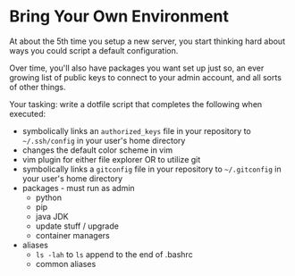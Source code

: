 # Bring Your Own Environment

At about the 5th time you setup a new server, you start thinking hard about ways you could script a default configuration.  

Over time, you'll also have packages you want set up just so, an ever growing list of public keys to connect to your admin account, and all sorts of other things.

Your tasking: write a dotfile script that completes the following when executed:

- symbolically links an `authorized_keys` file in your repository to `~/.ssh/config` in your user's home directory
- changes the default color scheme in vim
- vim plugin for either file explorer OR to utilize git
- symbolically links a `gitconfig` file in your repository to `~/.gitconfig` in your user's home directory
- packages - must run as admin
     - python
     - pip
     - java JDK
     - update stuff / upgrade
     - container managers 
- aliases
    - `ls -lah` to `ls` append to the end of .bashrc
    - common aliases